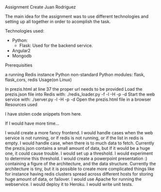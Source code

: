 Assignment Create Juan Rodriguez

The main idea for the assignment was to use different technologies and setting up all together in order to acomplish the task.

Technologies used:
* Python: 
    - Flask: Used for the backend service.
* Angular2
* Mongodb

Prerequisities

a running Redis instance
Python
non-standard Python modules: flask, flask_cors, redis
Usage(on Linux)

In prezis.html at line 37 the proper url needs to be provided
Load the prezis.json file into Redis with:
./redis_loader.py -f <path to prezis.json> -l <redis list> -H <redis hostname> -p <redis port> -d <redis db>
Start the web service with:
./server.py -l <redis list> -H <redis hostname> -p <redis port> -d <redis db>
Open the prezis.html file in a browser
Resources used

I have stolen code snippets from here.

If I would have more time...

I would create a more fancy frontend.
I would handle cases when the web service is not running, or if redis is not running, or if the list in redis is empty.
I would handle case, when there is to much data to fetch. Currently the prezis.json contains a small amount of data, but if it would be a huge one, it could cause trouble. I would set up a threshold. I would experiment to determine this threshold.
I would create a powerpoint presentation :) containing a figure of the architecture, and the data structure. Currently the architecture is tiny, but it is possible to create more complicated things like for instance having redis clusters spread across different hosts for storing huge amount of data, or failover.
I would use Apache for running the webservice.
I would deploy it to Heroku.
I would write unit tests.